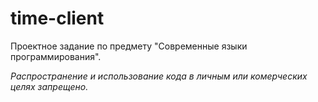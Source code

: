 # time-client

Проектное задание по предмету "Современные языки программирования".

*Распространение и использование кода в личным или комерческих целях запрещено.*
